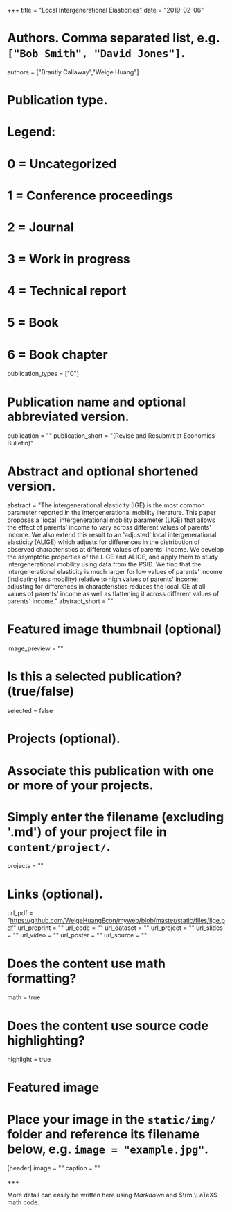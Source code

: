 +++
title = "Local Intergenerational Elasticities"
date = "2019-02-06"

# Authors. Comma separated list, e.g. `["Bob Smith", "David Jones"]`.
authors = ["Brantly Callaway","Weige Huang"]

# Publication type.
# Legend:
# 0 = Uncategorized
# 1 = Conference proceedings
# 2 = Journal
# 3 = Work in progress
# 4 = Technical report
# 5 = Book
# 6 = Book chapter
publication_types = ["0"]

# Publication name and optional abbreviated version.
publication = ""
publication_short = "(Revise and Resubmit at Economics Bulletin)"

# Abstract and optional shortened version.
abstract = "The intergenerational elasticity (IGE) is the most common parameter reported in the intergenerational mobility literature. This paper proposes a 'local' intergenerational mobility parameter (LIGE) that allows the effect of parents' income to vary across different values of parents' income.  We also extend this result to an 'adjusted' local intergenerational elasticity (ALIGE) which adjusts for differences in the distribution of observed characteristics at different values of parents' income.  We develop the asymptotic properties of the LIGE and ALIGE, and apply them to study intergenerational mobility using data from the PSID.  We find that the intergenerational elasticity is much larger for low values of parents' income (indicating less mobility) relative to high values of parents' income; adjusting for differences in characteristics reduces the local IGE at all values of parents' income as well as flattening it across different values of parents' income."
abstract_short = ""

# Featured image thumbnail (optional)
image_preview = ""

# Is this a selected publication? (true/false)
selected = false

# Projects (optional).
#   Associate this publication with one or more of your projects.
#   Simply enter the filename (excluding '.md') of your project file in `content/project/`.
projects = ""

# Links (optional).
url_pdf = "https://github.com/WeigeHuangEcon/myweb/blob/master/static/files/lige.pdf"
url_preprint = ""
url_code = ""
url_dataset = ""
url_project = ""
url_slides = ""
url_video = ""
url_poster = ""
url_source = ""

# Does the content use math formatting?
math = true

# Does the content use source code highlighting?
highlight = true

# Featured image
# Place your image in the `static/img/` folder and reference its filename below, e.g. `image = "example.jpg"`.
[header]
image = ""
caption = ""

+++

More detail can easily be written here using *Markdown* and $\rm \LaTeX$ math code.
